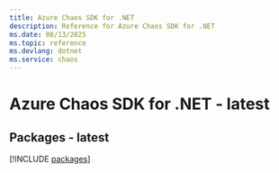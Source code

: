 ```yaml
---
title: Azure Chaos SDK for .NET
description: Reference for Azure Chaos SDK for .NET
ms.date: 08/13/2025
ms.topic: reference
ms.devlang: dotnet
ms.service: chaos
---
```

# Azure Chaos SDK for .NET - latest
## Packages - latest
[!INCLUDE [packages](chaos-index.md)]